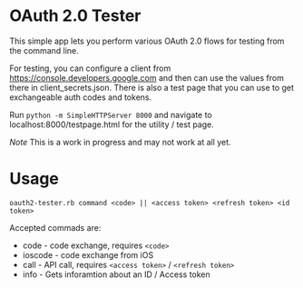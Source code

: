 # OAuth 2.0 Tester

This simple app lets you perform various OAuth 2.0 flows for testing from
the command line.

For testing, you can configure a client from https://console.developers.google.com
and then can use the values from there in client_secrets.json. There is also
a test page that you can use to get exchangeable auth codes and tokens.

Run `python -m SimpleHTTPServer 8000` and navigate to localhost:8000/testpage.html
for the utility / test page.

*Note* This is a work in progress and may not work at all yet.

# Usage

`oauth2-tester.rb command <code> || <access token> <refresh token> <id token>`

Accepted commads are:
* code - code exchange, requires `<code>`
* ioscode - code exchange from iOS
* call - API call, requires `<access token>` / `<refresh token>`
* info - Gets inforamtion about an ID / Access token
